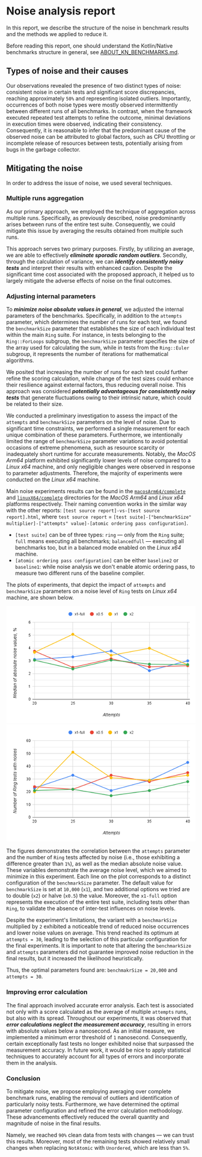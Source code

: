 # Noise analysis report

In this report, we describe the structure of the noise in benchmark results and the methods we applied to reduce it. 

Before reading this report, one should understand the Kotlin/Native benchmarks structure in general, see [ABOUT_KN_BENCHMARKS.md](../ABOUT_KN_BENCHMARKS.md).

## Types of noise and their causes

Our observations revealed the presence of two distinct types of noise: consistent noise in certain tests and significant score discrepancies, reaching approximately `50%` and representing isolated outliers. Importantly, occurrences of both noise types were mostly observed intermittently between different runs of all benchmarks. In contrast, when the framework executed repeated test attempts to refine the outcome, minimal deviations in execution times were observed, indicating their consistency. Consequently, it is reasonable to infer that the predominant cause of the observed noise can be attributed to global factors, such as CPU throttling or incomplete release of resources between tests, potentially arising from bugs in the garbage collector.

## Mitigating the noise

In order to address the issue of noise, we used several techniques.

### Multiple runs aggregation

As our primary approach, we employed the technique of aggregation across multiple runs. Specifically, as previously described, noise predominantly arises between runs of the entire test suite. Consequently, we could mitigate this issue by averaging the results obtained from multiple such runs. 

This approach serves two primary purposes. Firstly, by utilizing an average, we are able to effectively ***eliminate sporadic random outliers***. Secondly, through the calculation of variance, we can ***identify consistently noisy tests*** and interpret their results with enhanced caution. Despite the significant time cost associated with the proposed approach, it helped us to largely mitigate the adverse effects of noise on the final outcomes.

### Adjusting internal parameters

To ***minimize noise absolute values in general***, we adjusted the internal parameters of the benchmarks. Specifically, in addition to the `attempts` parameter, which determines the number of runs for each test, we found the `benchmarkSize` parameter that establishes the size of each individual test within the main `Ring` suite. For instance, in tests belonging to the `Ring::ForLoops` subgroup, the `benchmarkSize` parameter specifies the size of the array used for calculating the sum, while in tests from the `Ring::Euler` subgroup, it represents the number of iterations for mathematical algorithms. 

We posited that increasing the number of runs for each test could further refine the scoring calculation, while change of the test sizes could enhance their resilience against external factors, thus reducing overall noise. This approach was considered ***potentially advantageous for consistently noisy tests*** that generate fluctuations owing to their intrinsic nature, which could be related to their size.

We conducted a preliminary investigation to assess the impact of the `attempts` and `benchmarkSize` parameters on the level of noise. Due to significant time constraints, we performed a single measurement for each unique combination of these parameters. Furthermore, we intentionally limited the range of `benchmarkSize` parameter variations to avoid potential occasions of extreme phenomena, such as resource scarcity or inadequately short runtime for accurate measurements. Notably, the *MacOS Arm64* platform exhibited significantly lower levels of noise compared to a *Linux x64* machine, and only negligible changes were observed in response to parameter adjustments. Therefore, the majority of experiments were conducted on the *Linux x64* machine.

Main noise experiments results can be found in the [`macosArm64/complete`](macosArm64/complete) and [`linuxX64/complete`](linuxX64/complete) directories for the *MacOS Arm64* and *Linux x64* platforms respectively. Their naming convention works in the similar way with the other reports: `[test source report]-vs-[test source report].html`, where `test source report` = `[test suite]-["benchmarkSize" multiplier]-["attempts" value]-[atomic ordering pass configuration]`.

* `[test suite]` can be of three types: `ring` &mdash; only from the `Ring` suite; `full` means executing all benchmarks; `balancedfull` &mdash; executing all benchmarks too, but in a balanced mode enabled on the *Linux x64* machine.
* `[atomic ordering pass configuration]` can be either `baseline2` or `baseline1`: while noise analysis we don't enable atomic ordering pass, to measure two different runs of the baseline compiler.

The plots of experiments, that depict the impact of `attempts` and `benchmarkSize` parameters on a noise level of `Ring` tests on *Linux x64* machine, are shown below.

![](../../readmePics/linux-med-plot.png)
![](../../readmePics/linux-cnt-plot.png)

The figures demonstrates the correlation between the `attempts` parameter and the number of `Ring` tests affected by noise (i.e., those exhibiting a difference greater than `1%`), as well as the median absolute noise value. These variables demonstrate the average noise level, which we aimed to minimize in this experiment. Each line on the plot corresponds to a distinct configuration of the `benchmarkSize` parameter. The default value for `benchmarkSize` is set at `10,000` (`x1`), and two additional options we tried are to double (`x2`) or halve (`x0.5`) the value. Moreover, the `x1-full` option represents the execution of the entire test suite, including tests other than `Ring`, to validate the absence of inter-test influences on noise levels.

Despite the experiment's limitations, the variant with a `benchmarkSize` multiplied by `2` exhibited a noticeable trend of reduced noise occurrences and lower noise values on average. This trend reached its optimum at `attempts = 30`, leading to the selection of this particular configuration for the final experiments. It is important to note that altering the `benchmarkSize` and `attempts` parameters did not guarantee improved noise reduction in the final results, but it increased the likelihood heuristically.

Thus, the optimal parameters found are: `benchmakrSize = 20,000` and `attempts = 30`.

### Improving error calculation

The final approach involved accurate error analysis. Each test is associated not only with a score calculated as the average of multiple `attempts` runs, but also with its spread. Throughout our experiments, it was observed that ***error calculations neglect the measurement accuracy***, resulting in errors with absolute values below a nanosecond. As an initial measure, we implemented a minimum error threshold of `1` nanosecond. Consequently, certain exceptionally fast tests no longer exhibited noise that surpassed the measurement accuracy. In future work, it would be nice to apply statistical techniques to accurately account for all types of errors and incorporate them in the analysis.

### Conclusion

To mitigate noise, we propose employing averaging over complete benchmark runs, enabling the removal of outliers and identification of particularly noisy tests. Furthermore, we have determined the optimal parameter configuration and refined the error calculation methodology. These advancements effectively reduced the overall quantity and magnitude of noise in the final results. 

Namely, we reached `90%` clean data from tests with changes &mdash; we can trust this results. Moreover, most of the remaining tests showed relatively small changes when replacing `NotAtomic` with `Unordered`, which are less than `5%`.